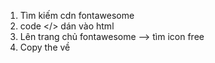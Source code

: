 <!-- Cách nhúng thư viện icon vào trong html -->

<!-- Thư viện fontawesome -->

1. Tìm kiếm cdn fontawesome
2. code </> dán vào <head> html
3. Lên trang chủ fontawesome --> tìm icon free
4. Copy the về
